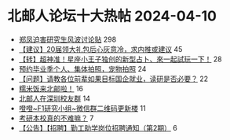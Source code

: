 # 北邮人论坛十大热帖 2024-04-10

- [郑凤迫害研究生风波讨论贴](https://bbs.byr.cn/article/Talking/6414213) 298
- [【建议】20届领大礼包后心灰意冷，求内推或建议](https://bbs.byr.cn/article/WorkLife/1213161) 45
- [【转】超神准！星座小王子独创的新型占卜、來一起試玩一下！](https://bbs.byr.cn/article/Constellations/326533) 28
- [预约毕业季个人、集体拍照，宠物拍照](https://bbs.byr.cn/article/Photo/277639) 24
- [【问题】请教各位前辈如果目标国企就业，读研是否必要？](https://bbs.byr.cn/article/Job/2210006) 22
- [糯米饭来北邮啦！](https://bbs.byr.cn/article/Picture/3360243) 16
- [北邮人在深圳校友群](https://bbs.byr.cn/article/BYRatSZ/9908) 14
- [噔噔~F1研究小组~微信群二维码更新楼](https://bbs.byr.cn/article/GSpeed/55020) 11
- [考研本校真的不难嘛？](https://bbs.byr.cn/article/AimGraduate/1221655) 7
- [【公告】【招聘】勤工助学岗位招聘通知（第2期）](https://bbs.byr.cn/article/Selfsupport/23603) 6


